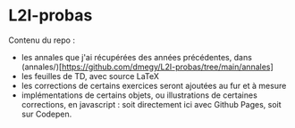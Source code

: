 L2I-probas
==========

Contenu du repo :

- les annales que j'ai récupérées des années précédentes, dans (annales/)[https://github.com/dmegy/L2I-probas/tree/main/annales]
- les feuilles de TD, avec source LaTeX
- les corrections de certains exercices seront ajoutées au fur et à mesure
- implémentations de certains objets, ou illustrations de certaines corrections, en javascript : soit directement ici avec Github Pages, soit sur Codepen.


